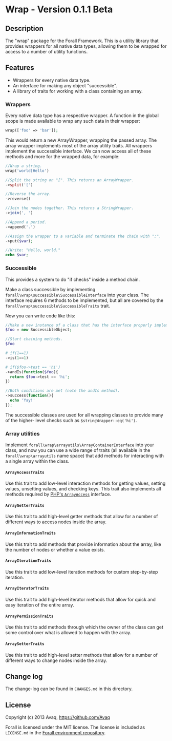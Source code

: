 # Wrap - Version 0.1.1 Beta

## Description

The "wrap" package for the Forall Framework. This is a utility library that provides
wrappers for all native data types, allowing them to be wrapped for access to a number
of utility functions.

## Features

* Wrappers for every native data type.
* An interface for making any object "successible".
* A library of traits for working with a class containing an array.

### Wrappers

Every native data type has a respective wrapper. A function in the global scope is made
available to wrap any such data in their wrapper:

```php
wrap(['foo' => 'bar']);
```

This would return a new ArrayWrapper, wrapping the passed array. The array wrapper
implements most of the array utility traits. All wrappers implement the successible
interface. We can now access all of these methods and more for the wrapped data, for
example:

```php
//Wrap a string.
wrap('world[Hello')

//Split the string on "[". This returns an ArrayWrapper.
->split('[')

//Reverse the array.
->reverse()

//Join the nodes together. This returns a StringWrapper.
->join(', ')

//Append a period.
->append('.')

//Assign the wrapper to a variable and terminate the chain with ";".
->put($var);

//Write: "Hello, world."
echo $var;
```

### Successible

This provides a system to do "if checks" inside a method chain.

Make a class successible by implementing `forall\wrap\successible\SuccessibleInterface`
into your class. The interface requires 6 methods to be implemented, but all are covered
by the `forall\wrap\successible\SuccessibleTraits` trait.

Now you can write code like this:

```php
//Make a new instance of a class that has the interface properly implemented.
$foo = new SuccessibleObject;

//Start chaining methods.
$foo

# if(1==1)
->is(1==1)

# if($foo->test == 'hi')
->andIs(function($foo){
  return $foo->test == 'hi';
})

//Both conditions are met (note the andIs method).
->success(function(){
  echo 'Yay!'
});
```

The successible classes are used for all wrapping classes to provide many of the higher-
level checks such as `$stringWrapper::eq('hi')`.

### Array utilities

Implement `forall\wrap\arrayutils\ArrayContainerInterface` into your class, and now you
can use a wide range of traits (all available in the `forall\wrap\arrayutils` name space)
that add methods for interacting with a single array within the class.

#### `ArrayAccessTraits`

Use this trait to add low-level interaction methods for getting values, setting values,
unsetting values, and checking keys. This trait also implements all methods required by
[PHP's `ArrayAccess`](http://uk1.php.net/manual/en/class.arrayaccess.php) interface.

#### `ArrayGetterTraits`

Use this trait to add high-level getter methods that allow for a number of different ways
to access nodes inside the array.

#### `ArrayInformationTraits`

Use this trait to add methods that provide information about the array, like the
number of nodes or whether a value exists.

#### `ArrayIterationTraits`

Use this trait to add low-level iteration methods for custom step-by-step iteration.

#### `ArrayIteratorTraits`

Use this trait to add high-level iterator methods that allow for quick and easy iteration
of the entire array.

#### `ArrayPermissionTraits`

Use this trait to add methods through which the owner of the class can get some control
over what is allowed to happen with the array.

#### `ArraySetterTraits`

Use this trait to add high-level setter methods that allow for a number of different ways
to change nodes inside the array.


## Change log

The change-log can be found in `CHANGES.md` in this directory.

## License

Copyright (c) 2013 Avaq, https://github.com/Avaq

Forall is licensed under the MIT license. The license is included as `LICENSE.md` in the
[Forall environment repository](https://github.com/ForallFramework/Forall).
